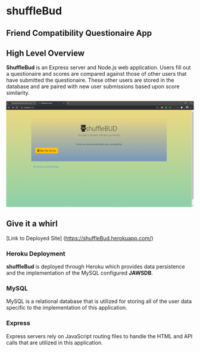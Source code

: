 # shuffleBud

## Friend Compatibility Questionaire App


## High Level Overview

**ShuffleBud** is an Express server and Node.js web application. Users fill out a questionaire and scores are compared against those of other users that have submitted the questionaire. These other users are stored in the database and are paired with new user submissions based upon score similarity. 

<img src="app/public/imgs/shufflebud.png" alt="shuffleBud" title="shuffleBud screenshot" width=600 height="auto">


## Give it a whirl
[Link to Deployed Site] (https://shuffleBud.herokuapp.com/)

### Heroku Deployment 

**shuffleBud** is deployed through Heroku which provides data persistence and the implementation of the MySQL configured **JAWSDB**. 

### MySQL

MySQL is a relational database that is utilized for storing all of the user data specific to the implementation of this application. 

### Express

Express servers rely on JavaScript routing files to handle the HTML and API calls that are utilized in this application. 

 
